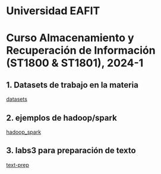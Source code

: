 # Universidad EAFIT
# Curso Almacenamiento y Recuperación de Información (ST1800 & ST1801), 2024-1

## 1. Datasets de trabajo en la materia
[datasets](datasets)


## 2. ejemplos de hadoop/spark
[hadoop_spark](hadoop_spark)

## 3. labs3 para preparación de texto
[text-prep](text-prep)
